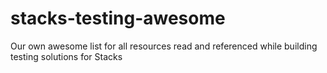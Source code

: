 # stacks-testing-awesome
Our own awesome list for all resources read and referenced while building testing solutions for Stacks
